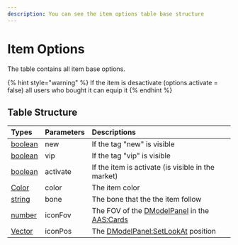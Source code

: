```yaml
---
description: You can see the item options table base structure
---
```


# Item Options

The table contains all item base options.

{% hint style="warning" %}
If the item is desactivate \(options.activate = false\) all users who bought it can equip it
{% endhint %}

## Table Structure

| Types | Parameters | Descriptions |
| :--- | :--- | :--- |
| [boolean](https://www.lua.org/pil/2.2.html) | new | If the tag "new" is visible |
| [boolean](https://www.lua.org/pil/2.2.html) | vip | If the tag "vip" is visible |
| [boolean](https://www.lua.org/pil/2.2.html) | activate | If the item is activate \(is visible in the market\) |
| [Color](https://wiki.facepunch.com/gmod/Color) | color | The item color |
| [string](https://www.lua.org/pil/2.4.html) | bone | The bone that the the item follow |
| [number](https://www.lua.org/pil/2.3.html) | iconFov | The FOV of the [DModelPanel](https://wiki.facepunch.com/gmod/DModelPanel) in the [AAS:Cards](../client-vgui-list/cards.md) |
| [Vector](https://wiki.facepunch.com/gmod/Vector) | iconPos | The [DModelPanel:SetLookAt](https://wiki.facepunch.com/gmod/DModelPanel:SetLookAt) position |

